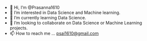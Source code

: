 - 👋 Hi, I’m @Prasanna1610
- 👀 I’m interested in Data Science and Machine learning.
- 🌱 I’m currently learning Data Science.
- 💞️ I’m looking to collaborate on Data Science or Machine Learning projects.
- 📫 How to reach me ... psai1610@gmail.com
